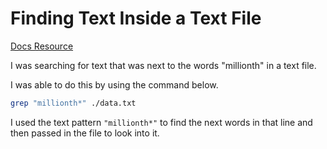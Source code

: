 # Finding Text Inside a Text File

[Docs Resource](https://man7.org/linux/man-pages/man1/grep.1.html)

I was searching for text that was next to the words "millionth" in a text file. 

I was able to do this by using the command below.

```bash
grep "millionth*" ./data.txt
```

I used the text pattern `"millionth*"` to find the next words in that line and then passed in the file to look into it.